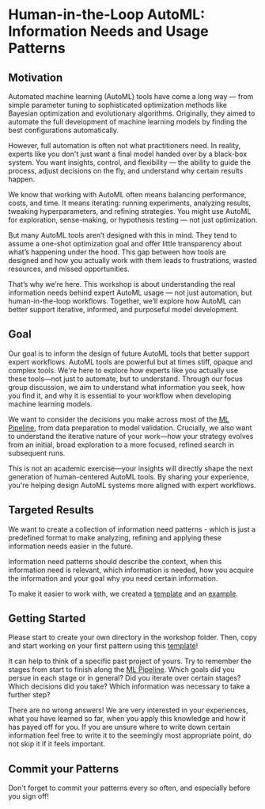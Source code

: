 # Human-in-the-Loop AutoML: Information Needs and Usage Patterns

## Motivation

Automated machine learning (AutoML) tools have come a long way — from simple parameter tuning to sophisticated optimization methods like Bayesian optimization and evolutionary algorithms. Originally, they aimed to automate the full development of machine learning models by finding the best configurations automatically.

However, full automation is often not what practitioners need. In reality, experts like you don't just want a final model handed over by a black-box system. You want insights, control, and flexibility — the ability to guide the process, adjust decisions on the fly, and understand why certain results happen.

We know that working with AutoML often means balancing performance, costs, and time. It means iterating: running experiments, analyzing results, tweaking hyperparameters, and refining strategies. You might use AutoML for exploration, sense-making, or hypothesis testing — not just optimization.

But many AutoML tools aren’t designed with this in mind. They tend to assume a one-shot optimization goal and offer little transparency about what’s happening under the hood. This gap between how tools are designed and how you actually work with them leads to frustrations, wasted resources, and missed opportunities.

That’s why we’re here. This workshop is about understanding the real information needs behind expert AutoML usage — not just automation, but human-in-the-loop workflows. Together, we’ll explore how AutoML can better support iterative, informed, and purposeful model development.

## Goal

Our goal is to inform the design of future AutoML tools that better support expert workflows. AutoML tools are powerful but at times stiff, opaque and complex tools. We're here to explore how experts like you actually use these tools—not just to automate, but to understand. Through our focus group discussion, we aim to understand what information you seek, how you find it, and why it is essential to your workflow when developing machine learning models. 

We want to consider the decisions you make across most of the [ML Pipeline](ML%20Pipeline%20Overview.md), from data preparation to model validation. Crucially, we also want to understand the iterative nature of your work—how your strategy evolves from an initial, broad exploration to a more focused, refined search in subsequent runs.

This is not an academic exercise—your insights will directly shape the next generation of human-centered AutoML tools. By sharing your experience, you're helping design AutoML systems more aligned with expert workflows.

## Targeted Results

We want to create a collection of information need patterns - which is just a predefined format to make analyzing, refining and applying these information needs easier in the future.

Information need patterns should describe the context, when this information need is relevant, which information is needed, how you acquire the information and your goal why you need certain information.

To make it easier to work with, we created a [template](Template.md) and an [example](Example.md).

## Getting Started

Please start to create your own directory in the workshop folder.
Then, copy and start working on your first pattern using this [template](Template.md)!

It can help to think of a specific past project of yours. Try to remember the stages from start to finish along the [ML Pipeline](ML%20Pipeline%20Overview.md). Which goals did you persue in each stage or in general? Did you iterate over certain stages? Which decisions did you take? Which information was necessary to take a further step?

There are no wrong answers! We are very interested in your experiences, what you have learned so far, when you apply this knowledge and how it has payed off for you.
If you are unsure where to write down certain information feel free to write it to the seemingly most appropriate point, do not skip it if it feels important.

## Commit your Patterns

Don't forget to commit your patterns every so often, and especially before you sign off!
